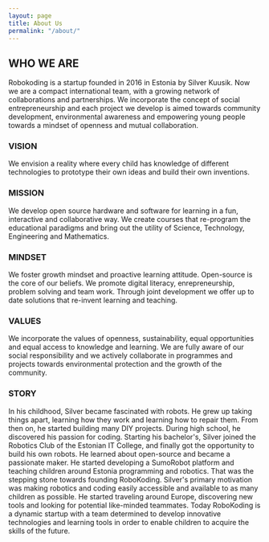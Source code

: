 ```yaml
---
layout: page
title: About Us
permalink: "/about/"
---
```


<!-- Content -->
<h2 id="content">WHO WE ARE</h2>
<p>Robokoding is a startup founded in 2016 in Estonia by Silver Kuusik. Now we are a compact international team, with a growing network of collaborations and partnerships. We incorporate the concept of social entrepreneurship and each project we develop is aimed towards community development, environmental awareness and empowering young people towards a mindset of openness and mutual collaboration.</p>
<div class="row">
	<div class="6u 12u$(small)">
		<h3>VISION</h3>
		<p>We envision a reality where every child has knowledge of different technologies to prototype their own ideas and build their own inventions.</p>
	</div>
	<div class="6u$ 12u$(small)">
		<h3>MISSION</h3>
		<p>We develop open source hardware and software for learning in a fun, interactive and collaborative way. We create courses that re-program the educational paradigms and bring out the utility of Science, Technology, Engineering and Mathematics.</p>
	</div>
	<!-- Break -->
	<div class="6u 12u$(medium)">
		<h3>MINDSET</h3>
		<p>We foster growth mindset and proactive learning attitude. Open-source is the core of our beliefs. We promote digital literacy, enrepreneurship, problem solving and team work. Through joint development we offer up to date solutions that re-invent learning and teaching.</p>
	</div>
	<div class="6u 12u$(medium)">
		<h3>VALUES</h3>
		<p>We incorporate the values of openness, sustainability, equal opportunities and equal access to knowledge and learning. We are fully aware of our social responsibility and we actively collaborate in programmes and projects towards environmental protection and the growth of the community.</p>
	</div>
	<div class="12u$ 12u$(medium)">
		<h3>STORY</h3>
		<p>In his childhood, Silver became fascinated with robots. He grew up taking things apart, learning how they work and learning how to repair them. From then on, he started building many DIY projects. During high school, he discovered his passion for coding. Starting his bachelor's, Silver joined the Robotics Club of the Estonian IT College, and finally got the opportunity to build his own robots. He learned about open-source and became a passionate maker. He started developing a SumoRobot platform and teaching children around Estonia programming and robotics. That was the stepping stone towards founding RoboKoding. Silver's primary motivation was making robotics and coding easily accessible and available to as many children as possible. He started traveling around Europe, discovering new tools and looking for potential like-minded teammates. Today RoboKoding is a dynamic startup with a team determined to develop innovative technologies and learning tools in order to enable children to acquire the skills of the future.</p>
	</div>
</div>
